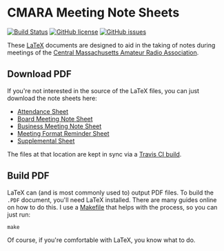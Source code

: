 # CMARA Meeting Note Sheets

[![Build Status](https://travis-ci.org/cmara/meeting-note-sheets.svg?branch=master)](https://travis-ci.org/cmara/meeting-note-sheets) [![GitHub license](https://img.shields.io/badge/license-MIT-blue.svg)](https://raw.githubusercontent.com/cmara/meeting-note-sheets/master/LICENSE) [![GitHub issues](https://img.shields.io/github/issues/cmara/meeting-note-sheets.svg)](https://github.com/cmara/meeting-note-sheets/issues)

These [LaTeX](https://en.wikipedia.org/wiki/LaTeX) documents are designed to aid in the taking of notes during meetings of the [Central Massachusetts Amateur Radio Association](http://cmara.org/).

## Download PDF

If you're not interested in the source of the LaTeX files, you can just download the note sheets here:

- [Attendance Sheet](https://share.cranstonide.com/w1ide/cmara/attendance-sheet.pdf)
- [Board Meeting Note Sheet](https://share.cranstonide.com/w1ide/cmara/board-meeting-note-sheet.pdf)
- [Business Meeting Note Sheet](https://share.cranstonide.com/w1ide/cmara/business-meeting-note-sheet.pdf)
- [Meeting Format Reminder Sheet](https://share.cranstonide.com/w1ide/cmara/meeting-format-reminder-sheet.pdf)
- [Supplemental Sheet](https://share.cranstonide.com/w1ide/cmara/supplemental-note-sheet.pdf)

The files at that location are kept in sync via a [Travis CI build](https://travis-ci.org/cmara/meeting-note-sheets).

## Build PDF

LaTeX can (and is most commonly used to) output PDF files. To build the `.PDF` document, you'll need LaTeX installed. There are many guides online on how to do this. I use a [Makefile](https://en.wikipedia.org/wiki/Make_(software)) that helps with the process, so you can just run:

```
make
```

Of course, if you're comfortable with LaTeX, you know what to do.
